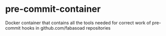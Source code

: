 # pre-commit-container
Docker container that contains all the tools needed for correct work of pre-commit hooks in github.com/fabasoad repositories

